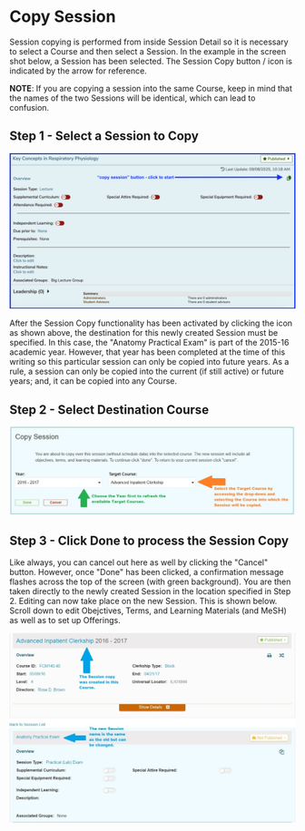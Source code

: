 # Copy Session

Session copying is performed from inside Session Detail so it is necessary to select a Course and then select a Session. In the example in the screen shot below, a Session has been selected. The Session Copy button / icon is indicated by the arrow for reference.

**NOTE**: If you are copying a session into the same Course, keep in mind that the names of the two Sessions will be identical, which can lead to confusion.

## Step 1 - Select a Session to Copy

![select session to copy](../../images/copy_session/select_session_to_copy.png)

After the Session Copy functionality has been activated by clicking the icon as shown above, the destination for this newly created Session must be specified. In this case, the "Anatomy Practical Exam" is part of the 2015-16 academic year. However, that year has been completed at the time of this writing so this particular session can only be copied into future years. As a rule, a session can only be copied into the current (if still active) or future years; and, it can be copied into any Course.

## Step 2 - Select Destination Course

![Select destination](../../images/copy_session/session_copy_2.jpg)

## Step 3 - Click Done to process the Session Copy

Like always, you can cancel out here as well by clicking the "Cancel" button. However, once "Done" has been clicked, a confirmation message flashes across the top of the screen (with green background). You are then taken directly to the newly created Session in the location specified in Step 2. Editing can now take place on the new Session. This is shown below. Scroll down to edit Obejctives, Terms, and Learning Materials (and MeSH) as well as to set up Offerings.

![Click "Done" to process](../../images/copy_session/session_copy_3.jpg)
